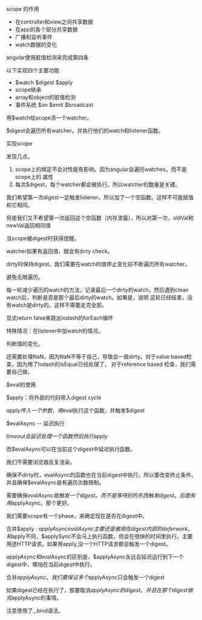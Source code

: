 scope 的作用
+ 在controller和view之间共享数据
+ 在app的各个部分共享数据
+ 广播和监听事件
+ watch数据的变化

angular使用脏值检测来完成第四条

以下实现四个主要功能

+ $watch $digest $apply
+ scope继承
+ array和object的脏值检测
+ 事件系统 $on $emit $broadcast


用$watch给scope添一个watcher。



$digest会遍历所有watcher。并执行他们的watch和listener函数。

实现scope

发现几点。

1. scope上的绑定不会对性能有影响。因为angular会遍历watches，而不是scope上的
属性
2. 每次$digest，每个watcher都会被执行。所以watcher的数量是关键。

我们希望第一次digest一定触发listener。所以加了一个空函数。这样不可能赋值和它相同。

但是我们又不希望第一次返回这个空函数（内存泄露），所以对第一次，oldVal和newVal返回相同值

当scope被digest时获得提醒。

watcher如果有返回值，就会有dirty check。

dirty时保持digest。我们需要在watch的值停止变化前不断遍历所有watcher。

避免无限遍历。

每一轮减少遍历的watch的方法，记录最后一个dirty的watch，然后遇到clean watch后，判断是否是那个最后dirty的watch。如果是，说明
这轮已经结束，没有watch是dirty的。这样不需要走完全部。

显式return false来跳出lodash的forEach循环


特殊情况：在listener中加watch的情况。

判断值的变化。


还需要处理NaN，因为NaN不等于自己，导致会一直dirty。对于value based检查，因为用了lodash的isEqual已经处理了，
对于reference based 检查，我们需要自己做。

$eval的使用

$apply：将外部的代码带入digest cycle

$apply传入一个参数，用$eval执行这个函数，并触发$digest

$evalAsync -- 延迟执行

$timeout会延迟处理一个函数然后执行$apply

而$evalAsync可以在当前这个digest中延迟执行函数。

我们不需要浏览器反复渲染。


确保不dirty时，evalAsync的函数也在当前digest中执行。所以要改变终止条件。并且确保$evalAsync是有遍历次数限制。

需要确保$evalAsync能触发一个digest。而不是等待别的东西触发digest。后面有用$applyAsync。那个更好。

我们需要scope有一个phase，来确定现在是否在digest中。

合并$apply : $applyAsync
evalAsync主要还是被用在digest内部的defer work。
和$apply不同，$applySync不会马上执行函数，但会在很快的时间里执行。主要用途HTTP请求。如果用apply,没一个HTTP请求都会触发一个digest。

$applyAsync和$evalAsync的区别是，$applyAsync永远会延迟运行到下一个digest中，哪怕在当前digest中执行。

合并$applyAsync。我们要保证多个$applyAsync只会触发一个digest

如果digest已经在执行了，那要取消$applyAsync的digest。并且在那个digest做完$applyAsync的事情。

注意使用了_.bind语法。










